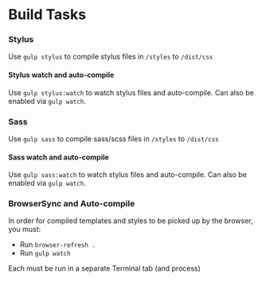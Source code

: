 Build Tasks
===========

### Stylus

Use `gulp stylus` to compile stylus files in `/styles` to `/dist/css`

#### Stylus watch and auto-compile

Use `gulp stylus:watch` to watch stylus files and auto-compile. Can also be enabled via `gulp watch`.

### Sass

Use `gulp sass` to compile sass/scss files in `/styles` to `/dist/css`

#### Sass watch and auto-compile

Use `gulp sass:watch` to watch stylus files and auto-compile. Can also be enabled via `gulp watch`.

### BrowserSync and Auto-compile

In order for compiled templates and styles to be picked up by the browser, you must:

-	Run `browser-refresh .`
-	Run `gulp watch`

Each must be run in a separate Terminal tab (and process)
